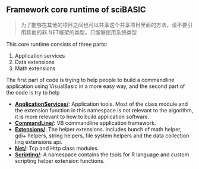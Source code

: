 ## Framework core runtime of sciBASIC

> 为了能够在其他的项目之间也可以共享这个共享项目里面的方法，请不要引用其他的非.NET框架的类型，只能够使用系统类型
> 
>

This core runtime consists of three parts:

1. Application services
2. Data extensions
3. Math extensions

The first part of code is trying to help people to build a commandline application using VisualBasic in a more easy way, and the second part of the code is try to help

+ **[ApplicationServices/](./ApplicationServices/)**: Application tools. Most of the class module and the extension function in this namespace is not relevant to the algorithm, it is more relevant to how to build application software.
+ **[CommandLine/](./CommandLine/)**: VB commandline application framework.
+ **[Extensions/](./Extensions/)**: The helper extensions. Includes bunch of math helper, gdi+ helpers, string helpers, file system helpers and the data collection linq extensions api.
+ **[Net/](./Net/)**: Tcp and Http class modules.
+ **[Scripting/](./Scripting/)**: A namespace contains the tools for R language and custom scripting helper extension functions.
